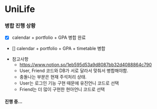 # UniLife
### 병합 진행 상황
- [X] calendar + portfolio + GPA 병합 완료
- [] calendar + portfolio + GPA + timetable 병합
* 참고사항
  * https://www.notion.so/1eb595d53a9d8087bb32d4088864c790
  * User, Friend 코드와 DB가 서로 달라서 맞춰서 병합해야함.
  * 충돌나는 부분은 현재 주석처리 상태.
  * User는 로그인 기능 구현 때문에 유진언니 코드로 선택
  * Friend는 더 많이 구현한 현아언니 코드로 선택

#### 진행 중...
